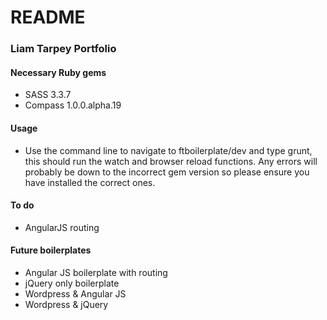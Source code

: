 # README #

### Liam Tarpey Portfolio ###


#### Necessary Ruby gems ####

* SASS 3.3.7
* Compass 1.0.0.alpha.19


#### Usage ####

* Use the command line to navigate to ftboilerplate/dev and type grunt, this should run the watch and browser reload functions. Any errors will probably be down to the incorrect gem version so please ensure you have installed the correct ones.


#### To do ####

* AngularJS routing


#### Future boilerplates ####

* Angular JS boilerplate with routing
* jQuery only boilerplate
* Wordpress & Angular JS
* Wordpress & jQuery